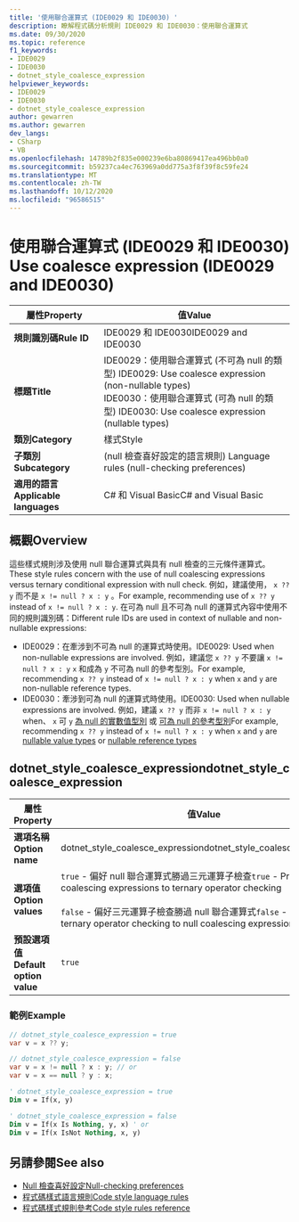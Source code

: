 ```yaml
---
title: '使用聯合運算式 (IDE0029 和 IDE0030) '
description: 瞭解程式碼分析規則 IDE0029 和 IDE0030：使用聯合運算式
ms.date: 09/30/2020
ms.topic: reference
f1_keywords:
- IDE0029
- IDE0030
- dotnet_style_coalesce_expression
helpviewer_keywords:
- IDE0029
- IDE0030
- dotnet_style_coalesce_expression
author: gewarren
ms.author: gewarren
dev_langs:
- CSharp
- VB
ms.openlocfilehash: 14789b2f835e000239e6ba80869417ea496bb0a0
ms.sourcegitcommit: b59237ca4ec763969a0dd775a3f8f39f8c59fe24
ms.translationtype: MT
ms.contentlocale: zh-TW
ms.lasthandoff: 10/12/2020
ms.locfileid: "96586515"
---
```

# <a name="use-coalesce-expression-ide0029-and-ide0030"></a><span data-ttu-id="e93a5-103">使用聯合運算式 (IDE0029 和 IDE0030) </span><span class="sxs-lookup"><span data-stu-id="e93a5-103">Use coalesce expression (IDE0029 and IDE0030)</span></span>

|<span data-ttu-id="e93a5-104">屬性</span><span class="sxs-lookup"><span data-stu-id="e93a5-104">Property</span></span>|<span data-ttu-id="e93a5-105">值</span><span class="sxs-lookup"><span data-stu-id="e93a5-105">Value</span></span>|
|-|-|
| <span data-ttu-id="e93a5-106">**規則識別碼**</span><span class="sxs-lookup"><span data-stu-id="e93a5-106">**Rule ID**</span></span> | <span data-ttu-id="e93a5-107">IDE0029 和 IDE0030</span><span class="sxs-lookup"><span data-stu-id="e93a5-107">IDE0029 and IDE0030</span></span> |
| <span data-ttu-id="e93a5-108">**標題**</span><span class="sxs-lookup"><span data-stu-id="e93a5-108">**Title**</span></span> | <span data-ttu-id="e93a5-109">IDE0029：使用聯合運算式 (不可為 null 的類型) </span><span class="sxs-lookup"><span data-stu-id="e93a5-109">IDE0029: Use coalesce expression (non-nullable types)</span></span><br/> <span data-ttu-id="e93a5-110">IDE0030：使用聯合運算式 (可為 null 的類型) </span><span class="sxs-lookup"><span data-stu-id="e93a5-110">IDE0030: Use coalesce expression (nullable types)</span></span> |
| <span data-ttu-id="e93a5-111">**類別**</span><span class="sxs-lookup"><span data-stu-id="e93a5-111">**Category**</span></span> | <span data-ttu-id="e93a5-112">樣式</span><span class="sxs-lookup"><span data-stu-id="e93a5-112">Style</span></span> |
| <span data-ttu-id="e93a5-113">**子類別**</span><span class="sxs-lookup"><span data-stu-id="e93a5-113">**Subcategory**</span></span> | <span data-ttu-id="e93a5-114"> (null 檢查喜好設定的語言規則) </span><span class="sxs-lookup"><span data-stu-id="e93a5-114">Language rules (null-checking preferences)</span></span> |
| <span data-ttu-id="e93a5-115">**適用的語言**</span><span class="sxs-lookup"><span data-stu-id="e93a5-115">**Applicable languages**</span></span> | <span data-ttu-id="e93a5-116">C# 和 Visual Basic</span><span class="sxs-lookup"><span data-stu-id="e93a5-116">C# and Visual Basic</span></span> |

## <a name="overview"></a><span data-ttu-id="e93a5-117">概觀</span><span class="sxs-lookup"><span data-stu-id="e93a5-117">Overview</span></span>

<span data-ttu-id="e93a5-118">這些樣式規則涉及使用 null 聯合運算式與具有 null 檢查的三元條件運算式。</span><span class="sxs-lookup"><span data-stu-id="e93a5-118">These style rules concern with the use of null coalescing expressions versus ternary conditional expression with null check.</span></span> <span data-ttu-id="e93a5-119">例如，建議使用， `x ?? y` 而不是 `x != null ? x : y` 。</span><span class="sxs-lookup"><span data-stu-id="e93a5-119">For example, recommending use of `x ?? y` instead of `x != null ? x : y`.</span></span> <span data-ttu-id="e93a5-120">在可為 null 且不可為 null 的運算式內容中使用不同的規則識別碼：</span><span class="sxs-lookup"><span data-stu-id="e93a5-120">Different rule IDs are used in context of nullable and non-nullable expressions:</span></span>

- <span data-ttu-id="e93a5-121">IDE0029：在牽涉到不可為 null 的運算式時使用。</span><span class="sxs-lookup"><span data-stu-id="e93a5-121">IDE0029: Used when non-nullable expressions are involved.</span></span> <span data-ttu-id="e93a5-122">例如，建議您 `x ?? y` 不要讓 `x != null ? x : y` `x` 和成為 `y` 不可為 null 的參考型別。</span><span class="sxs-lookup"><span data-stu-id="e93a5-122">For example, recommending `x ?? y` instead of `x != null ? x : y` when `x` and `y` are non-nullable reference types.</span></span>
- <span data-ttu-id="e93a5-123">IDE0030：牽涉到可為 null 的運算式時使用。</span><span class="sxs-lookup"><span data-stu-id="e93a5-123">IDE0030: Used when nullable expressions are involved.</span></span> <span data-ttu-id="e93a5-124">例如，建議 `x ?? y` 而非 `x != null ? x : y` when、 `x` 可 `y` [為 null 的實數值型別](../../../csharp/language-reference/builtin-types/nullable-value-types.md) 或 [可為 null 的參考型別](../../../csharp/language-reference/builtin-types/nullable-reference-types.md)</span><span class="sxs-lookup"><span data-stu-id="e93a5-124">For example, recommending `x ?? y` instead of `x != null ? x : y` when `x` and `y` are [nullable value types](../../../csharp/language-reference/builtin-types/nullable-value-types.md) or [nullable reference types](../../../csharp/language-reference/builtin-types/nullable-reference-types.md)</span></span>

## <a name="dotnet_style_coalesce_expression"></a><span data-ttu-id="e93a5-125">dotnet_style_coalesce_expression</span><span class="sxs-lookup"><span data-stu-id="e93a5-125">dotnet_style_coalesce_expression</span></span>

|<span data-ttu-id="e93a5-126">屬性</span><span class="sxs-lookup"><span data-stu-id="e93a5-126">Property</span></span>|<span data-ttu-id="e93a5-127">值</span><span class="sxs-lookup"><span data-stu-id="e93a5-127">Value</span></span>|
|-|-|
| <span data-ttu-id="e93a5-128">**選項名稱**</span><span class="sxs-lookup"><span data-stu-id="e93a5-128">**Option name**</span></span> | <span data-ttu-id="e93a5-129">dotnet_style_coalesce_expression</span><span class="sxs-lookup"><span data-stu-id="e93a5-129">dotnet_style_coalesce_expression</span></span>
| <span data-ttu-id="e93a5-130">**選項值**</span><span class="sxs-lookup"><span data-stu-id="e93a5-130">**Option values**</span></span> | <span data-ttu-id="e93a5-131">`true` - 偏好 null 聯合運算式勝過三元運算子檢查</span><span class="sxs-lookup"><span data-stu-id="e93a5-131">`true` - Prefer null coalescing expressions to ternary operator checking</span></span><br /><br /><span data-ttu-id="e93a5-132">`false` - 偏好三元運算子檢查勝過 null 聯合運算式</span><span class="sxs-lookup"><span data-stu-id="e93a5-132">`false` - Prefer ternary operator checking to null coalescing expressions</span></span> |
| <span data-ttu-id="e93a5-133">**預設選項值**</span><span class="sxs-lookup"><span data-stu-id="e93a5-133">**Default option value**</span></span> | `true` |

### <a name="example"></a><span data-ttu-id="e93a5-134">範例</span><span class="sxs-lookup"><span data-stu-id="e93a5-134">Example</span></span>

```csharp
// dotnet_style_coalesce_expression = true
var v = x ?? y;

// dotnet_style_coalesce_expression = false
var v = x != null ? x : y; // or
var v = x == null ? y : x;
```

```vb
' dotnet_style_coalesce_expression = true
Dim v = If(x, y)

' dotnet_style_coalesce_expression = false
Dim v = If(x Is Nothing, y, x) ' or
Dim v = If(x IsNot Nothing, x, y)
```

## <a name="see-also"></a><span data-ttu-id="e93a5-135">另請參閱</span><span class="sxs-lookup"><span data-stu-id="e93a5-135">See also</span></span>

- [<span data-ttu-id="e93a5-136">Null 檢查喜好設定</span><span class="sxs-lookup"><span data-stu-id="e93a5-136">Null-checking preferences</span></span>](null-checking-preferences.md)
- [<span data-ttu-id="e93a5-137">程式碼樣式語言規則</span><span class="sxs-lookup"><span data-stu-id="e93a5-137">Code style language rules</span></span>](language-rules.md)
- [<span data-ttu-id="e93a5-138">程式碼樣式規則參考</span><span class="sxs-lookup"><span data-stu-id="e93a5-138">Code style rules reference</span></span>](index.md)
